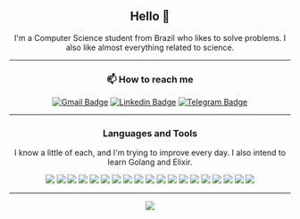 <div align='center'>

<h2>Hello 👋</h2>

I'm a Computer Science student from Brazil who likes to solve problems. I also like almost everything related to science.
___
<h3>📫 How to reach me</h3>

[![Gmail Badge](https://img.shields.io/badge/-julianoaugusto22@gmail.com-red?style=flat-circle&logo=Gmail&logoColor=white&link=mailto:julianoaugusto22@gmail.com)](mailto:julianoaugusto22@gmail.com)
[![Linkedin Badge](https://img.shields.io/badge/-Juliano%20Marques-blue?style=flat-circle&logo=Linkedin&logoColor=white&link=https://www.linkedin.com/in/julianoagm/)](https://www.linkedin.com/in/julianoagm/)
[![Telegram Badge](https://img.shields.io/badge/JulianoGM-white?style=flat-circle&logo=Telegram&logoColor=white&link=https://t.me/JulianoGM)](https://t.me/JulianoGM)

___
<h3>Languages and Tools</h3>


I know a little of each, and I'm trying to improve every day. I also intend to learn Golang and Elixir.

<img src='https://img.shields.io/badge/Ruby-CC342D?logo=ruby&logoColor=white'>
<img src='https://img.shields.io/badge/Rails-CC0000?logo=ruby-on-rails&logoColor=white'>
<img src='https://img.shields.io/badge/HTML5-E34F26?logo=html5&logoColor=white'>
<img src='https://img.shields.io/badge/CSS3-1572B6?logo=css3&logoColor=white'>
<img src='https://img.shields.io/badge/Bootstrap-563D7C?logo=bootstrap&logoColor=white'>
<img src='https://img.shields.io/badge/Java-ED8B00?logo=java&logoColor=white'>
<img src="https://img.shields.io/badge/Cucumber-%2323D96C.svg?logo=cucumber&logoColor=white">
<img src='https://img.shields.io/badge/Selenium-43B02A?logo=Selenium&logoColor=white'>
<img src='https://img.shields.io/badge/JavaScript-F7DF1E?logo=javascript&logoColor=black'>
<img src='https://img.shields.io/badge/C-00599C?logo=c&logoColor=white'>
<img src='https://img.shields.io/badge/C%2B%2B-00599C?logo=c%2B%2B&logoColor=white'>
<img src='https://img.shields.io/badge/Python-3776AB?logo=python&logoColor=white'>
<img src='https://img.shields.io/badge/MySQL-00000F?logo=mysql&logoColor=white'>
<img src='https://img.shields.io/badge/PostgreSQL-316192?logo=postgresql&logoColor=white'>
<img src='https://img.shields.io/badge/Git-E34F26?logo=git&logoColor=white'>
<img src='https://img.shields.io/badge/Rabbitmq-%23FF6600.svg?&logo=rabbitmq&logoColor=white'>
<img src='https://img.shields.io/badge/Linux-E34F26?logo=linux&logoColor=black'>
<img src='https://img.shields.io/badge/VSCode-0078D4?logo=visual%20studio%20code&logoColor=white'>
<img src='https://img.shields.io/badge/Eclipse-2C2255?logo=eclipse&logoColor=white'>

___
<p><img src="https://github-readme-stats.vercel.app/api?username=julianogm&theme=github_dark">
</p>

</div>
